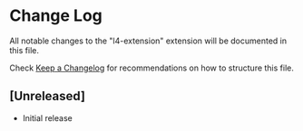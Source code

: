 # Change Log

All notable changes to the "l4-extension" extension will be documented in this file.

Check [Keep a Changelog](http://keepachangelog.com/) for recommendations on how to structure this file.

## [Unreleased]

- Initial release